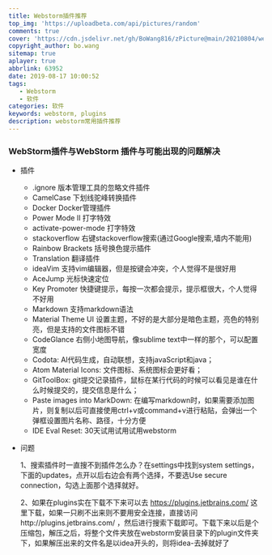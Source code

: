```yaml
---
title: Webstorm插件推荐
top_img: 'https://uploadbeta.com/api/pictures/random'
comments: true
cover: 'https://cdn.jsdelivr.net/gh/BoWang816/zPicture@main/20210804/webstormCover.png'
copyright_author: bo.wang
sitemap: true
aplayer: true
abbrlink: 63952
date: 2019-08-17 10:00:52
tags: 
   - Webstorm 
   - 软件
categories: 软件
keywords: webstorm, plugins
description: webstorm常用插件推荐
---
```



### WebStorm插件与WebStorm 插件与可能出现的问题解决

- 插件
    - .ignore 版本管理工具的忽略文件插件
    - CamelCase 下划线驼峰转换插件
    - Docker Docker管理插件
    - Power Mode II 打字特效
    - activate-power-mode 打字特效
    - stackoverflow 右键stackoverflow搜索(通过Google搜索,墙内不能用)
    - Rainbow Brackets 括号换色提示插件
    - Translation 翻译插件
    - ideaVim 支持vim编辑器，但是按键会冲突，个人觉得不是很好用
    - AceJump 光标快速定位
    - Key Promoter 快捷键提示，每按一次都会提示，提示框很大，个人觉得不好用
    - Markdown 支持markdown语法
    - Material Theme UI 设置主题，不好的是大部分是暗色主题，亮色的特别亮，但是支持的文件图标不错
    - CodeGlance 右侧小地图导航，像sublime text中一样的那个，可以配置宽度
    - Codota: AI代码生成，自动联想，支持javaScript和java；
    - Atom Material Icons: 文件图标、系统图标会更好看；
    - GitToolBox: git提交记录插件，鼠标在某行代码的时候可以看见是谁在什么时候提交的，提交信息是什么；
    - Paste images into MarkDown: 在编写markdown时，如果需要添加图片，则复制以后可直接使用ctrl+v或command+v进行粘贴，会弹出一个弹框设置图片名称、路径，十分方便
    - IDE Eval Reset: 30天试用试用试用webstorm
- 问题

    1、搜索插件时一直搜不到插件怎么办？在settings中找到system settings，下面的updates，点开以后右边会有两个选择，不要选Use secure connection，勾选上面那个选择就好。

    2、如果在plugins实在下载不下来可以去 https://plugins.jetbrains.com/ 这里下载，如果一只刷不出来则不要用安全连接，直接访问http://plugins.jetbrains.com/ ，然后进行搜索下载即可。下载下来以后是个压缩包，解压之后，将整个文件夹放在webstorm安装目录下的plugin文件夹下，如果解压出来的文件名是以idea开头的，则将idea-去掉就好了
